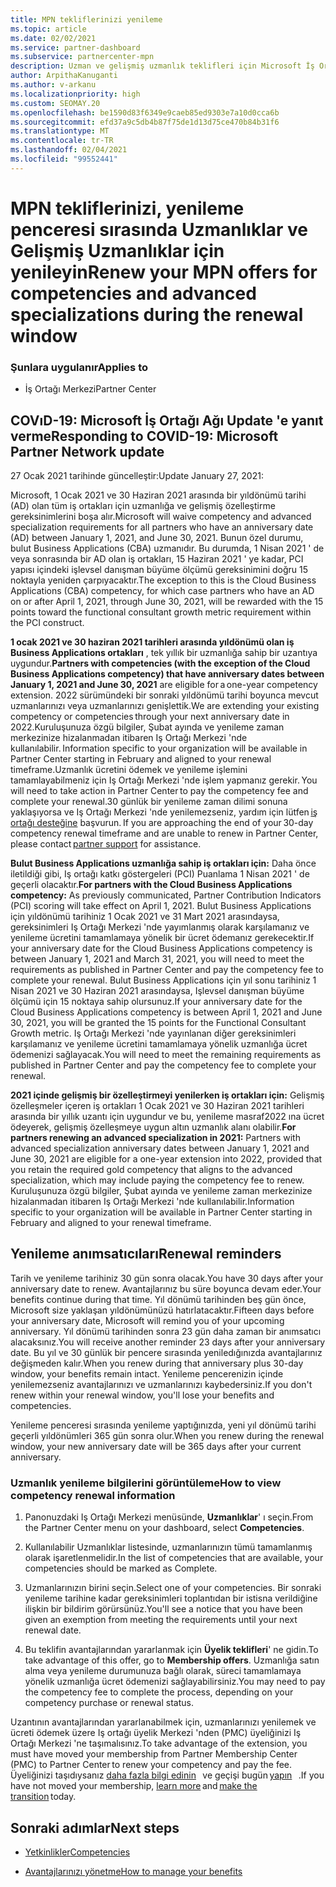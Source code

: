 ```yaml
---
title: MPN tekliflerinizi yenileme
ms.topic: article
ms.date: 02/02/2021
ms.service: partner-dashboard
ms.subservice: partnercenter-mpn
description: Uzman ve gelişmiş uzmanlık teklifleri için Microsoft İş Ortağı Ağı (MPN) tekliflerini Yenile-yenileme penceresi, satın alma tarihi ve bir gün için yıldönümüne başlar.
author: ArpithaKanuganti
ms.author: v-arkanu
ms.localizationpriority: high
ms.custom: SEOMAY.20
ms.openlocfilehash: be1590d83f6349e9caeb85ed9303e7a10d0cca6b
ms.sourcegitcommit: efd37a9c5db4b87f75de1d13d75ce470b84b31f6
ms.translationtype: MT
ms.contentlocale: tr-TR
ms.lasthandoff: 02/04/2021
ms.locfileid: "99552441"
---
```

# <a name="renew-your-mpn-offers-for-competencies-and-advanced-specializations-during-the-renewal-window"></a><span data-ttu-id="2fab9-103">MPN tekliflerinizi, yenileme penceresi sırasında Uzmanlıklar ve Gelişmiş Uzmanlıklar için yenileyin</span><span class="sxs-lookup"><span data-stu-id="2fab9-103">Renew your MPN offers for competencies and advanced specializations during the renewal window</span></span>

### <a name="applies-to"></a><span data-ttu-id="2fab9-104">Şunlara uygulanır</span><span class="sxs-lookup"><span data-stu-id="2fab9-104">Applies to</span></span>

- <span data-ttu-id="2fab9-105">İş Ortağı Merkezi</span><span class="sxs-lookup"><span data-stu-id="2fab9-105">Partner Center</span></span>

## <a name="responding-to-covid-19-microsoft-partner-network-update"></a><span data-ttu-id="2fab9-106">COVıD-19: Microsoft İş Ortağı Ağı Update 'e yanıt verme</span><span class="sxs-lookup"><span data-stu-id="2fab9-106">Responding to COVID-19: Microsoft Partner Network update</span></span>

<span data-ttu-id="2fab9-107">27 Ocak 2021 tarihinde güncelleştir:</span><span class="sxs-lookup"><span data-stu-id="2fab9-107">Update January 27, 2021:</span></span>  

<span data-ttu-id="2fab9-108">Microsoft, 1 Ocak 2021 ve 30 Haziran 2021 arasında bir yıldönümü tarihi (AD) olan tüm iş ortakları için uzmanlığa ve gelişmiş özelleştirme gereksinimlerini boşa alır.</span><span class="sxs-lookup"><span data-stu-id="2fab9-108">Microsoft will waive competency and advanced specialization requirements for all partners who have an anniversary date (AD) between January 1, 2021, and June 30, 2021.</span></span> <span data-ttu-id="2fab9-109">Bunun özel durumu, bulut Business Applications (CBA) uzmanıdır. Bu durumda, 1 Nisan 2021 ' de veya sonrasında bir AD olan iş ortakları, 15 Haziran 2021 ' ye kadar, PCI yapısı içindeki işlevsel danışman büyüme ölçümü gereksinimini doğru 15 noktayla yeniden çarpıyacaktır.</span><span class="sxs-lookup"><span data-stu-id="2fab9-109">The exception to this is the Cloud Business Applications (CBA) competency, for which case partners who have an AD on or after April 1, 2021, through June 30, 2021, will be rewarded with the 15 points toward the functional consultant growth metric requirement within the PCI construct.</span></span>  

<span data-ttu-id="2fab9-110">**1 ocak 2021 ve 30 haziran 2021 tarihleri arasında yıldönümü olan iş Business Applications ortakları** , tek yıllık bir uzmanlığa sahip bir uzantıya uygundur.</span><span class="sxs-lookup"><span data-stu-id="2fab9-110">**Partners with competencies (with the exception of the Cloud Business Applications competency) that have anniversary dates between January 1, 2021 and June 30, 2021** are eligible for a one-year competency extension.</span></span> <span data-ttu-id="2fab9-111">2022 sürümündeki bir sonraki yıldönümü tarihi boyunca mevcut uzmanlarınızı veya uzmanlarınızı genişlettik.</span><span class="sxs-lookup"><span data-stu-id="2fab9-111">We are extending your existing competency or competencies through your next anniversary date in 2022.</span></span><span data-ttu-id="2fab9-112">Kuruluşunuza özgü bilgiler, Şubat ayında ve yenileme zaman merkezinize hizalanmadan itibaren Iş Ortağı Merkezi 'nde kullanılabilir.</span><span class="sxs-lookup"><span data-stu-id="2fab9-112"> Information specific to your organization will be available in Partner Center starting in February and aligned to your renewal timeframe.</span></span><span data-ttu-id="2fab9-113">Uzmanlık ücretini ödemek ve yenileme işlemini tamamlayabilmeniz için Iş Ortağı Merkezi 'nde işlem yapmanız gerekir.</span><span class="sxs-lookup"><span data-stu-id="2fab9-113"> You will need to take action in Partner Center to pay the competency fee and complete your renewal.</span></span><span data-ttu-id="2fab9-114">30 günlük bir yenileme zaman dilimi sonuna yaklaşıyorsa ve Iş Ortağı Merkezi 'nde yenilemezseniz, yardım için lütfen [iş ortağı desteğine](https://partner.microsoft.com/support) başvurun.</span><span class="sxs-lookup"><span data-stu-id="2fab9-114"> If you are approaching the end of your 30-day competency renewal timeframe and are unable to renew in Partner Center, please contact [partner support](https://partner.microsoft.com/support) for assistance.</span></span>  

<span data-ttu-id="2fab9-115">**Bulut Business Applications uzmanlığa sahip iş ortakları için:** Daha önce iletildiği gibi, Iş ortağı katkı göstergeleri (PCI) Puanlama 1 Nisan 2021 ' de geçerli olacaktır.</span><span class="sxs-lookup"><span data-stu-id="2fab9-115">**For partners with the Cloud Business Applications competency:** As previously communicated, Partner Contribution Indicators (PCI) scoring will take effect on April 1, 2021.</span></span> <span data-ttu-id="2fab9-116">Bulut Business Applications için yıldönümü tarihiniz 1 Ocak 2021 ve 31 Mart 2021 arasındaysa, gereksinimleri Iş Ortağı Merkezi 'nde yayımlanmış olarak karşılamanız ve yenileme ücretini tamamlamaya yönelik bir ücret ödemanız gerekecektir.</span><span class="sxs-lookup"><span data-stu-id="2fab9-116">If your anniversary date for the Cloud Business Applications competency is between January 1, 2021 and March 31, 2021, you will need to meet the requirements as published in Partner Center and pay the competency fee to complete your renewal.</span></span> <span data-ttu-id="2fab9-117">Bulut Business Applications için yıl sonu tarihiniz 1 Nisan 2021 ve 30 Haziran 2021 arasındaysa, Işlevsel danışman büyüme ölçümü için 15 noktaya sahip olursunuz.</span><span class="sxs-lookup"><span data-stu-id="2fab9-117">If your anniversary date for the Cloud Business Applications competency is between April 1, 2021 and June 30, 2021, you will be granted the 15 points for the Functional Consultant Growth metric.</span></span> <span data-ttu-id="2fab9-118">Iş Ortağı Merkezi 'nde yayınlanan diğer gereksinimleri karşılamanız ve yenileme ücretini tamamlamaya yönelik uzmanlığa ücret ödemenizi sağlayacak.</span><span class="sxs-lookup"><span data-stu-id="2fab9-118">You will need to meet the remaining requirements as published in Partner Center and pay the competency fee to complete your renewal.</span></span>  

<span data-ttu-id="2fab9-119">**2021 içinde gelişmiş bir özelleştirmeyi yenilerken iş ortakları için:** Gelişmiş özelleşmeler içeren iş ortakları 1 Ocak 2021 ve 30 Haziran 2021 tarihleri arasında bir yıllık uzantı için uygundur ve bu, yenileme masraf2022 ına ücret ödeyerek, gelişmiş özelleşmeye uygun altın uzmanlık alanı olabilir.</span><span class="sxs-lookup"><span data-stu-id="2fab9-119">**For partners renewing an advanced specialization in 2021:** Partners with advanced specialization anniversary dates between January 1, 2021 and June 30, 2021 are eligible for a one-year extension into 2022, provided that you retain the required gold competency that aligns to the advanced specialization, which may include paying the competency fee to renew.</span></span> <span data-ttu-id="2fab9-120">Kuruluşunuza özgü bilgiler, Şubat ayında ve yenileme zaman merkezinize hizalanmadan itibaren Iş Ortağı Merkezi 'nde kullanılabilir.</span><span class="sxs-lookup"><span data-stu-id="2fab9-120">Information specific to your organization will be available in Partner Center starting in February and aligned to your renewal timeframe.</span></span>  

## <a name="renewal-reminders"></a><span data-ttu-id="2fab9-121">Yenileme anımsatıcıları</span><span class="sxs-lookup"><span data-stu-id="2fab9-121">Renewal reminders</span></span>

<span data-ttu-id="2fab9-122">Tarih ve yenileme tarihiniz 30 gün sonra olacak.</span><span class="sxs-lookup"><span data-stu-id="2fab9-122">You have 30 days after your anniversary date to renew.</span></span> <span data-ttu-id="2fab9-123">Avantajlarınız bu süre boyunca devam eder.</span><span class="sxs-lookup"><span data-stu-id="2fab9-123">Your benefits continue during that time.</span></span> <span data-ttu-id="2fab9-124">Yıl dönümü tarihinden beş gün önce, Microsoft size yaklaşan yıldönümünüzü hatırlatacaktır.</span><span class="sxs-lookup"><span data-stu-id="2fab9-124">Fifteen days before your anniversary date, Microsoft will remind you of your upcoming anniversary.</span></span> <span data-ttu-id="2fab9-125">Yıl dönümü tarihinden sonra 23 gün daha zaman bir anımsatıcı alacaksınız.</span><span class="sxs-lookup"><span data-stu-id="2fab9-125">You will receive another reminder 23 days after your anniversary date.</span></span> <span data-ttu-id="2fab9-126">Bu yıl ve 30 günlük bir pencere sırasında yeniledığınızda avantajlarınız değişmeden kalır.</span><span class="sxs-lookup"><span data-stu-id="2fab9-126">When you renew during that anniversary plus 30-day window, your benefits remain intact.</span></span> <span data-ttu-id="2fab9-127">Yenileme pencerenizin içinde yenilemezseniz avantajlarınızı ve uzmanlarınızı kaybedersiniz.</span><span class="sxs-lookup"><span data-stu-id="2fab9-127">If you don't renew within your renewal window, you'll lose your benefits and competencies.</span></span>

<span data-ttu-id="2fab9-128">Yenileme penceresi sırasında yenileme yaptığınızda, yeni yıl dönümü tarihi geçerli yıldönümleri 365 gün sonra olur.</span><span class="sxs-lookup"><span data-stu-id="2fab9-128">When you renew during the renewal window, your new anniversary date will be 365 days after your current anniversary.</span></span>

### <a name="how-to-view-competency-renewal-information"></a><span data-ttu-id="2fab9-129">Uzmanlık yenileme bilgilerini görüntüleme</span><span class="sxs-lookup"><span data-stu-id="2fab9-129">How to view competency renewal information</span></span>

1. <span data-ttu-id="2fab9-130">Panonuzdaki Iş Ortağı Merkezi menüsünde, **Uzmanlıklar**' ı seçin.</span><span class="sxs-lookup"><span data-stu-id="2fab9-130">From the Partner Center menu on your dashboard, select **Competencies**.</span></span>  

2. <span data-ttu-id="2fab9-131">Kullanılabilir Uzmanlıklar listesinde, uzmanlarınızın tümü tamamlanmış olarak işaretlenmelidir.</span><span class="sxs-lookup"><span data-stu-id="2fab9-131">In the list of competencies that are available, your competencies should be marked as Complete.</span></span>  

3. <span data-ttu-id="2fab9-132">Uzmanlarınızın birini seçin.</span><span class="sxs-lookup"><span data-stu-id="2fab9-132">Select one of your competencies.</span></span> <span data-ttu-id="2fab9-133">Bir sonraki yenileme tarihine kadar gereksinimleri toplantıdan bir istisna verildiğine ilişkin bir bildirim görürsünüz.</span><span class="sxs-lookup"><span data-stu-id="2fab9-133">You'll see a notice that you have been given an exemption from meeting the requirements until your next renewal date.</span></span>

4. <span data-ttu-id="2fab9-134">Bu teklifin avantajlarından yararlanmak için **Üyelik teklifleri**' ne gidin.</span><span class="sxs-lookup"><span data-stu-id="2fab9-134">To take advantage of this offer, go to **Membership offers**.</span></span> <span data-ttu-id="2fab9-135">Uzmanlığa satın alma veya yenileme durumunuza bağlı olarak, süreci tamamlamaya yönelik uzmanlığa ücret ödemenizi sağlayabilirsiniz.</span><span class="sxs-lookup"><span data-stu-id="2fab9-135">You may need to pay the competency fee to complete the process, depending on your competency purchase or renewal status.</span></span>

<span data-ttu-id="2fab9-136">Uzantının avantajlarından yararlanabilmek için, uzmanlarınızı yenilemek ve ücreti ödemek üzere Iş ortağı üyelik Merkezi 'nden (PMC) üyeliğinizi Iş Ortağı Merkezi 'ne taşımalısınız.</span><span class="sxs-lookup"><span data-stu-id="2fab9-136">To take advantage of the extension, you must have moved your membership from Partner Membership Center (PMC) to Partner Center to renew your competency and pay the fee.</span></span> <span data-ttu-id="2fab9-137">Üyeliğinizi taşıdıysanız [daha fazla bilgi edinin](prepare-pmc-pc-migration.md)   ve geçişi bugün [yapın](https://partners.microsoft.com/partnerprogram/Welcome.aspx)   .</span><span class="sxs-lookup"><span data-stu-id="2fab9-137">If you have not moved your membership, [learn more](prepare-pmc-pc-migration.md) and [make the transition](https://partners.microsoft.com/partnerprogram/Welcome.aspx) today.</span></span>  

## <a name="next-steps"></a><span data-ttu-id="2fab9-138">Sonraki adımlar</span><span class="sxs-lookup"><span data-stu-id="2fab9-138">Next steps</span></span>

- [<span data-ttu-id="2fab9-139">Yetkinlikler</span><span class="sxs-lookup"><span data-stu-id="2fab9-139">Competencies</span></span>](learn-about-competencies.md)

- [<span data-ttu-id="2fab9-140">Avantajlarınızı yönetme</span><span class="sxs-lookup"><span data-stu-id="2fab9-140">How to manage your benefits</span></span>](manage-your-partner-network-benefits.md)

